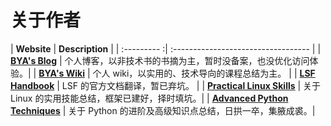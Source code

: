 # 关于作者

| **Website** | **Description**                       |
| :--------- :| :----------------------------------   |
| [**BYA's Blog**](http://bya.cool) | 个人博客，以非技术书的书摘为主，暂时没备案，也没优化访问体验。|
| [**BYA's Wiki**](http://106.14.160.45:8081) | 个人 wiki，以实用的、技术导向的课程总结为主。 |
| [**LSF Handbook**](http://baiyongan.github.io/lsf-handbook) | LSF 的官方文档翻译，暂已弃坑。 |
| [**Practical Linux Skills**](http://106.14.160.45) | 关于 Linux 的实用技能总结，框架已建好，择时填坑。|
| [**Advanced Python Techniques**](http://106.14.160.45:8080) | 关于 Python 的进阶及高级知识点总结，日拱一卒，集腋成裘。|
